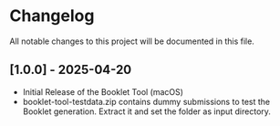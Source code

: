 # Changelog

All notable changes to this project will be documented in this file.

## [1.0.0] - 2025-04-20

- Initial Release of the Booklet Tool (macOS)
- booklet-tool-testdata.zip contains dummy submissions to test the Booklet generation. Extract it and set the folder as input directory.